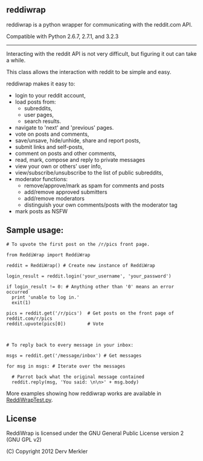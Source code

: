 reddiwrap
---------

reddiwrap is a python wrapper for communicating with the reddit.com API.

Compatible with Python 2.6.7, 2.7.1, and 3.2.3

----

Interacting with the reddit API is not very difficult, but figuring it out can take a while.

This class allows the interaction with reddit to be simple and easy.

reddiwrap makes it easy to:

  * login to your reddit account,
  * load posts from:
    * subreddits,
    * user pages,
    * search results.
  * navigate to 'next' and 'previous' pages.
  * vote on posts and comments,
  * save/unsave, hide/unhide, share and report posts,
  * submit links and self-posts,
  * comment on posts and other comments,
  * read, mark, compose and reply to private messages
  * view your own or others' user info,
  * view/subscribe/unsubscribe to the list of public subreddits,
  * moderator functions:
    * remove/approve/mark as spam for comments and posts
    * add/remove approved submitters
    * add/remove moderators
    * distinguish your own comments/posts with the moderator tag
  * mark posts as NSFW
  

Sample usage:
-------------

    # To upvote the first post on the /r/pics front page.
    
    from ReddiWrap import ReddiWrap
    
    reddit = ReddiWrap() # Create new instance of ReddiWrap
    
    login_result = reddit.login('your_username', 'your_password')
    
    if login_result != 0: # Anything other than '0' means an error occurred
      print 'unable to log in.'
      exit(1)
    
    pics = reddit.get('/r/pics')  # Get posts on the front page of reddit.com/r/pics
    reddit.upvote(pics[0])        # Vote
    
    
    
    # To reply back to every message in your inbox:
    
    msgs = reddit.get('/message/inbox') # Get messages
    
    for msg in msgs: # Iterate over the messages
      
      # Parrot back what the original message contained
      reddit.reply(msg, 'You said: \n\n>' + msg.body)
    

More examples showing how reddiwrap works are available in [ReddiWrapTest.py](https://github.com/derv82/reddiwrap/blob/master/ReddiWrapTest.py).


License
-------

ReddiWrap is licensed under the GNU General Public License version 2 (GNU GPL v2)

(C) Copyright 2012 Derv Merkler
